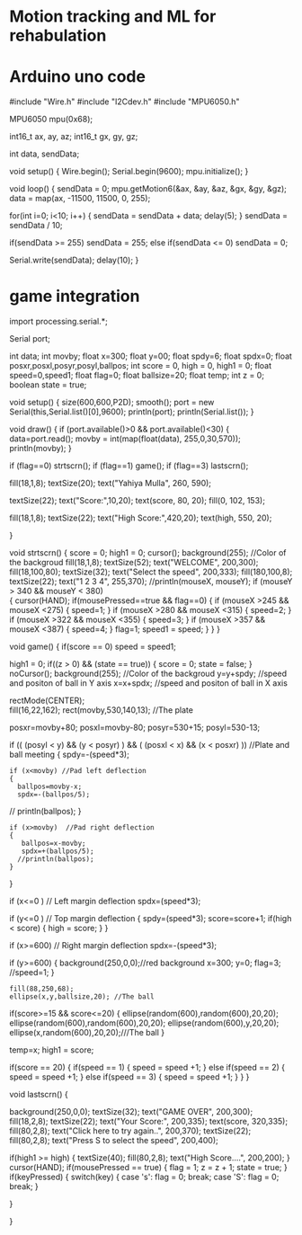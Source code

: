 # Motion tracking and ML for rehabulation
# Arduino uno code
#include "Wire.h"
#include "I2Cdev.h"
#include "MPU6050.h"

MPU6050 mpu(0x68);

int16_t ax, ay, az;
int16_t gx, gy, gz;

int data, sendData;

void setup()
{
  Wire.begin();
  Serial.begin(9600);
  mpu.initialize();
}

void loop()
{
  sendData = 0;
  mpu.getMotion6(&ax, &ay, &az, &gx, &gy, &gz);
  data = map(ax, -11500, 11500, 0, 255);

  for(int i=0; i<10; i++)
  {
    sendData = sendData + data;
    delay(5);
  }
  sendData = sendData / 10;

  if(sendData >= 255)
      sendData = 255;
  else if(sendData <= 0)
      sendData = 0;

  Serial.write(sendData);
  delay(10);
}

# game integration 
import processing.serial.*;

Serial port;

 int data;
int movby;
float x=300;
float y=00;
float spdy=6;
float spdx=0;
float posxr,posxl,posyr,posyl,ballpos;
int score = 0, high = 0, high1 = 0;
float speed=0,speed1;
float flag=0;
float ballsize=20;
float temp;
int z = 0;
boolean state = true;

void setup()
{
  size(600,600,P2D);
  smooth();
  port = new Serial(this,Serial.list()[0],9600);
  println(port);
  println(Serial.list());
}




void draw()
{
   if (port.available()>0 && port.available()<30)
  {
    data=port.read();
    movby = int(map(float(data), 255,0,30,570));
    println(movby);
  }


  if (flag==0)
    strtscrn();
 if (flag==1)
    game();
 if (flag==3)
    lastscrn();

 

 fill(18,1,8);
 textSize(20);
 text("Yahiya Mulla", 260, 590);

 textSize(22);
 text("Score:",10,20);
 text(score, 80, 20);
 fill(0, 102, 153);

 fill(18,1,8);
 textSize(22);
 text("High Score:",420,20);
 text(high, 550, 20);

}


void strtscrn()
{
  score = 0;
  high1 = 0;
  cursor();
  background(255); //Color of the backgroud
  fill(18,1,8);
  textSize(52);
  text("WELCOME", 200,300);
  fill(18,100,80);
  textSize(32);
  text("Select the speed", 200,333);
  fill(180,100,8);
  textSize(22);
  text("1   2    3   4", 255,370);
  //println(mouseX, mouseY);
  if (mouseY > 340 && mouseY < 380)  
  {
    cursor(HAND);
    if(mousePressed==true && flag==0)
    {
      if (mouseX >245 && mouseX <275)
      {
        speed=1;
      }
      if (mouseX >280 && mouseX <315)
      {
        speed=2;
      }
      if (mouseX >322 && mouseX <355)
      {
        speed=3;
      }
      if (mouseX >357 && mouseX <387)
      {
        speed=4;
      }
    flag=1;
    speed1 = speed;
    }
  }
}


void game()
{
  if(score == 0)
      speed = speed1;

  high1 = 0;
  if((z > 0) && (state == true))
  {
    score = 0;
    state = false;
  }
  noCursor();
  background(255); //Color of the backgroud
  y=y+spdy; //speed and positon of ball in Y axis
  x=x+spdx; //speed and positon of ball in X axis 

  rectMode(CENTER);  
  fill(16,22,162);
  rect(movby,530,140,13); //The plate

  posxr=movby+80;
  posxl=movby-80;
  posyr=530+15;
  posyl=530-13;

  if (( (posyl < y) && (y < posyr) ) && ( (posxl < x) && (x < posxr) ))  //Plate and ball meeting
  {
    spdy=-(speed*3);
  

    if (x<movby) //Pad left deflection
    {
      ballpos=movby-x;
      spdx=-(ballpos/5);
   // println(ballpos);
    }

    if (x>movby)  //Pad right deflection
    {
       ballpos=x-movby;
       spdx=+(ballpos/5);
      //println(ballpos);
    }

  }
  
  if (x<=0 ) // Left margin deflection
  spdx=(speed*3);


  if (y<=0 ) // Top margin deflection
  {
    spdy=(speed*3);
    score=score+1;
    if(high < score)
    {
      high = score;
    }
  }

  if (x>=600) // Right margin deflection
  spdx=-(speed*3);

  if (y>=600) 
  {
    background(250,0,0);//red background
    x=300;
    y=0;
    flag=3;
    //speed=1;
  }

    fill(88,250,68);
    ellipse(x,y,ballsize,20); //The ball


  if(score>=15 && score<=20)
  {
    ellipse(random(600),random(600),20,20);
    ellipse(random(600),random(600),20,20);
    ellipse(random(600),y,20,20);
    ellipse(x,random(600),20,20);///The ball
  }

  temp=x;
  high1 = score;
  
  if(score == 20)
  {
    if(speed == 1)
    {
      speed = speed +1;
    } 
    else if(speed == 2)
    {
      speed = speed +1;
    } 
     else if(speed == 3)
    {
      speed = speed +1;
    } 
  }
}


void lastscrn()
{
  
  background(250,0,0);
  textSize(32);
  text("GAME OVER", 200,300);
  fill(18,2,8);
  textSize(22);
  text("Your Score:", 200,335);
  text(score, 320,335);
  fill(80,2,8);
  text("Click here to try again..", 200,370);
  textSize(22);
  fill(80,2,8);
  text("Press S to select the speed", 200,400);
  
  if(high1 >= high)
  {
    textSize(40);
    fill(80,2,8);
    text("High Score....", 200,200);
  }
  cursor(HAND);
  if(mousePressed == true)
  {
    flag = 1;
    z = z + 1;
    state = true;
  }
  if(keyPressed)
  {
    switch(key)
    {
      case 's':
          flag = 0;
          break;
      case 'S':
          flag = 0;
          break;
    }
    
  }
  
}
